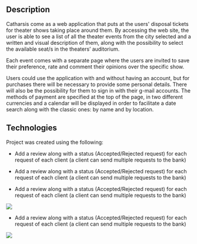 ## Description

Catharsis come as a web application that puts at the users' disposal tickets for theater shows taking place around them. By accessing the web site, the user is able to see a list of all the theater events from the city selected and a written and visual description of them, along with the possibility to select the available seat/s in the theaters’ auditorium. 

Each event comes with a separate page where the users are invited to save their preference, rate and comment their opinions over the specific show. 

Users could use the application with and without having an account, but for purchases there will be necessary to provide some personal details. There will also be the possibility for them to sign in with their g-mail accounts. 
The methods of payment are specified at the top of the page, in two different currencies and a calendar will be displayed in order to facilitate a date search along with the classic ones: by name and by location.  


## Technologies

Project was created using the following: 

* Add a review along with a status (Accepted/Rejected request) for each request of each client (a client can send multiple requests to the bank)

* Add a review along with a status (Accepted/Rejected request) for each request of each client (a client can send multiple requests to the bank)

* Add a review along with a status (Accepted/Rejected request) for each request of each client (a client can send multiple requests to the bank)
     
<img src="docs/listbankrequestsbank.png"/>

* Add a review along with a status (Accepted/Rejected request) for each request of each client (a client can send multiple requests to the bank)

<img src="docs/addReview.png"/>